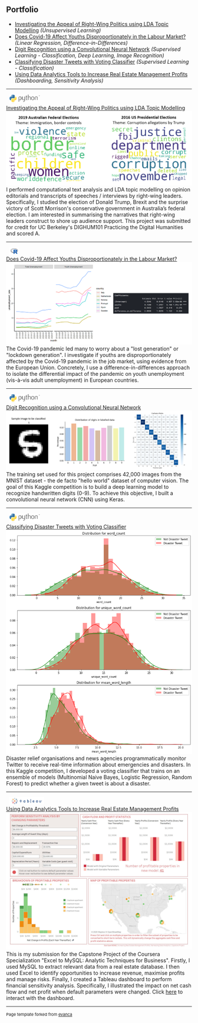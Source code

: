 ## Portfolio

- <a href="#Investigating-the-Appeal-of-Right-Wing-Politics-using-LDA-Topic-Modelling">Investigating the Appeal of Right-Wing Politics using LDA Topic Modelling</a> _(Unsupervised Learning)_
- <a href="#Does-Covid19-Affect-Youths-Disproportionately-in-the-Labour-Market">Does Covid-19 Affect Youths Disproportionately in the Labour Market?</a> _(Linear Regression, Difference-in-Differences)_
- <a href="#Digit-Recognition-With-CNN">Digit Recognition using a Convolutional Neural Network</a> _(Supervised Learning - Classification, Deep Learning, Image Recognition)_
- <a href="#Classifying_Disaster_Tweets_with_Voting_Classifier">Classifying Disaster Tweets with Voting Classifier</a> _(Supervised Learning - Classification)_ 
- <a href="#Using-Data-Analytics-Tools-to-Increase-Real-Estate-Management-Profits">Using Data Analytics Tools to Increase Real Estate Management Profits</a> _(Dashboarding, Sensitivity Analysis)_

---

<a id="Investigating-the-Appeal-of-Right-Wing-Politics-using-LDA-Topic-Modelling"> &nbsp; <img src="images/python.png" height="25"><br>
[Investigating the Appeal of Right-Wing Politics using LDA Topic Modelling](https://github.com/GuoXuan97/Investigating-the-Appeal-of-Right-Wing-Politics-using-LDA-Topic-Modelling)<br></a>
<img src="images/investigating_right_wing_politics.png?raw=true"/><br>
I performed computational text analysis and LDA topic modelling on opinion editorials and transcripts of speeches / interviews by right-wing leaders. Specifically, I studied the election of Donald Trump, Brexit and the surprise victory of Scott Morrison's conservative government in Australia’s federal election. I am interested in summarising the narratives that right-wing leaders construct to shore up audience support. This project was submitted for credit for UC Berkeley's DIGHUM101 Practicing the Digital Humanities and scored A.

---

<a id="Does-Covid19-Affect-Youths-Disproportionately-in-the-Labour-Market"> &nbsp; <img src="images/r_logo.png" height="20"><br>
[Does Covid-19 Affect Youths Disproportionately in the Labour Market?](https://github.com/GuoXuan97/Does-Covid19-Affect-Youths-Disproportionately-in-the-Labour-Market)</a>
<img src="images/eu_coronavirus_unemployment.png?raw=true"/> <br>
The Covid-19 pandemic led many to worry about a "lost generation" or "lockdown generation". I investigate if youths are disproportionately affected by the Covid-19 pandemic in the job market, using evidence from the European Union. Concretely, I use a difference-in-differences approach to isolate the differential impact of the pandemic on youth unemployment (vis-à-vis adult unemployment) in European countries. 

---

<a id="Digit-Recognition-With-CNN"> &nbsp; <img src="images/python.png" height="25"><br>
[Digit Recognition using a Convolutional Neural Network](https://github.com/GuoXuan97/Digit-Recognition-with-CNN)</a>  
<img src="images/digit_recognition.png?raw=true"/><br>
The training set used for this project comprises 42,000 images from the MNIST dataset - the de facto "hello world" dataset of computer vision. The goal of this Kaggle competition is to build a deep learning model to recognize handwritten digits (0-9). To achieve this objective, I built a convolutional neural network (CNN) using Keras.
 
---

<a id="Classifying_Disaster_Tweets_with_Voting_Classifier"> &nbsp; <img src="images/python.png" height="25"><br>
[Classifying Disaster Tweets with Voting Classifier](https://github.com/GuoXuan97/Kaggle-Project-NLP-with-Disaster-Tweets/blob/master/nlp-with-disaster-tweets.ipynb)</a>
<img src="images/nlp_disaster_tweet_detection.png?raw=true"/>  <br>
Disaster relief organisations and news agencies programmatically monitor Twitter to receive real-time information about emergencies and disasters. In this Kaggle competition, I developed a voting classifier that trains on an ensemble of models (Multinomial Naive Bayes, Logistic Regression, Random Forest) to predict whether a given tweet is about a disaster.

---

<a id="Using-Data-Analytics-Tools-to-Increase-Real-Estate-Management-Profits"> &nbsp; <img src="images/tableau.png" height="20"><br>
[Using Data Analytics Tools to Increase Real Estate Management Profits](https://github.com/GuoXuan97/Increasing-Real-Estate-Management-Profits)</a>
<img src="images/Dashboard.jpg?raw=true"/> <br>
This is my submission for the Capstone Project of the Coursera Specialization "Excel to MySQL: Analytic Techniques for Business". Firstly, I used MySQL to extract relevant data from a real estate database. I then used Excel to identify opportunities to increase revenue, maximise profits and manage risks. Finally, I created a Tableau dashboard to perform financial sensitivity analysis. Specifically, I illustrated the impact on net cash flow and net profit when default parameters were changed. Click [here](https://public.tableau.com/profile/guo.xuan.wong#!/vizhome/WatershedDashboard_15979878979550/Dashboard1?publish=yes) to interact with the dashboard.


---
<p style="font-size:11px">Page template forked from <a href="https://github.com/evanca/quick-portfolio">evanca</a></p>
<!-- Remove above link if you don't want to attibute -->
